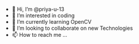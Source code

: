 - 👋 Hi, I’m @priya-u-13
- 👀 I’m interested in coding
- 🌱 I’m currently learning OpenCV
- 💞️ I’m looking to collaborate on new Technologies
- 📫 How to reach me ...

<!---
priya-u-13/priya-u-13 is a ✨ special ✨ repository because its `README.md` (this file) appears on your GitHub profile.
You can click the Preview link to take a look at your changes.
--->
